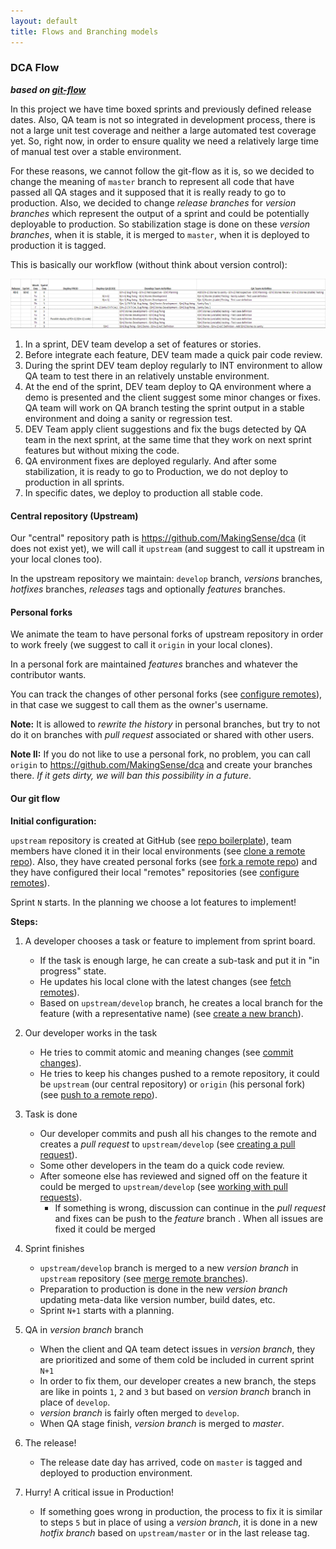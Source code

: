 ```yaml
---
layout: default
title: Flows and Branching models
---
```


### DCA Flow

**_based on [git-flow]_**

In this project we have time boxed sprints and previously defined release dates. 
Also, QA team is not so integrated in development process, there is not a large 
unit test coverage and neither a large automated test coverage yet. So, right 
now, in order to ensure quality we need a relatively large time of manual test 
over a stable environment. 

For these reasons, we cannot follow the git-flow as it is, so we decided to change the meaning of `master` branch to represent all code that have passed all QA stages and it supposed that it is really ready to go to production. Also, we decided to change _release branches_ for _version branches_ which represent the output of a sprint and could be potentially deployable to production. So stabilization stage is done on these _version branches_, when it is stable, it is merged to `master`, when it is deployed to production it is tagged.

This is basically our workflow (without think about version control):

![Sprint template](dca-sprint.png)

1. In a sprint, DEV team develop a set of features or stories. 
2. Before integrate each feature, DEV team made a quick pair code review.
3. During the sprint DEV team deploy regularly to INT environment to allow QA 
   team to test there in an relatively unstable environment.
4. At the end of the sprint, DEV team deploy to QA environment where a demo is 
   presented and the client suggest some minor changes or fixes. QA team will 
   work on QA branch testing the sprint output in a stable environment and doing 
   a sanity or regression test.
5. DEV Team apply client suggestions and fix the bugs detected by QA team in the 
   next sprint, at the same time that they work on next sprint features but 
   without mixing the code. 
6. QA environment fixes are deployed regularly. And after some stabilization, 
   it is ready to go to Production, we do not deploy to production in all sprints.
7. In specific dates, we deploy to production all stable code.


#### Central repository (Upstream)

Our "central" repository path is https://github.com/MakingSense/dca (it does not 
exist yet), we will call it `upstream` (and suggest to call it upstream in your 
local clones too).

In the upstream repository we maintain: `develop` branch, _versions_ branches, _hotfixes_ branches, _releases_ tags and optionally _features_ branches.

#### Personal forks

We animate the team to have personal forks of upstream repository in order to work
freely (we suggest to call it `origin` in your local clones).

In a personal fork are maintained _features_ branches and whatever the 
contributor wants.

You can track the changes of other personal forks (see [configure remotes]), in
that case we suggest to call them as the owner's username.

**Note:** It is allowed to _rewrite the history_ in personal branches, but try 
to not do it on branches with _pull request_ associated or shared with other 
users.

**Note II:** If you do not like to use a personal fork, no problem, you can call `origin` to https://github.com/MakingSense/dca and create your branches there. _If it gets dirty, we will ban this possibility in a future_.

#### Our git flow

**Initial configuration:** 

`upstream` repository is created at GitHub (see [repo boilerplate]), team members have cloned it in their local environments (see [clone a remote repo]). Also, they have created personal forks (see [fork a remote repo]) and they have configured their local "remotes" repositories (see [configure remotes]). 

Sprint `N` starts. In the planning we choose a lot features to implement!

**Steps:**

1. A developer chooses a task or feature to implement from sprint board.

    * If the task is enough large, he can create a sub-task and put it in "in 
      progress" state. 
    * He updates his local clone with the latest changes (see [fetch remotes]).
    * Based on `upstream/develop` branch, he creates a local branch for the feature (with 
      a representative name) (see [create a new branch]).
	  
2. Our developer works in the task

    * He tries to commit atomic and meaning changes (see [commit changes]).
    * He tries to keep his changes pushed to a remote repository, it could be 
      `upstream` (our central repository) or `origin` (his personal fork) (see [push to a remote repo]).
	  
3. Task is done

    * Our developer commits and push all his changes to the remote and creates 
      a _pull request_ to `upstream/develop` (see [creating a pull request]).
    * Some other developers in the team do a quick code review.
    * After someone else has reviewed and signed off on the feature it could be 
      merged to `upstream/develop` (see [working with pull requests]). 
        * If something is wrong, discussion can continue in the _pull request_ and fixes can be push to the _feature_ branch . When all issues are fixed it could be merged

4. Sprint finishes

    * `upstream/develop` branch is merged to a new _version branch_ in `upstream` repository (see 
      [merge remote branches]).
    * Preparation to production is done in the new _version branch_ updating meta-data like version number, build dates, etc.
    * Sprint `N+1` starts with a planning.

5. QA in _version branch_ branch

    * When the client and QA team detect issues in _version branch_, they are prioritized and some of them cold be included in current sprint `N+1`
    * In order to fix them, our developer creates a new branch, the steps are like in points `1`, `2` and `3` but based on _version branch_ branch in place of `develop`.
    * _version branch_ is fairly often merged to `develop`.
    * When QA stage finish, _version branch_ is merged to _master_.

6. The release!

    * The release date day has arrived, code on `master` is tagged and deployed to production environment.

7. Hurry! A critical issue in Production!

    * If something goes wrong in production, the process to fix it is similar to steps `5` but in place of using a _version branch_, it is done in a new _hotfix branch_ based on `upstream/master` or in the last release tag.

	  

[git-flow]: http://nvie.com/posts/a-successful-git-branching-model/
[repo boilerplate]: /migration-to-git/3-working-with-git/repo-boilerplate.html
[clone a remote repo]: /migration-to-git/3-working-with-git/clone-remote-repo.html
[fork a remote repo]: /migration-to-git/3-working-with-git/fork-a-repo.html
[configure remotes]: /migration-to-git/3-working-with-git/configure-remotes.html
[fetch remotes]: /migration-to-git/3-working-with-git/fetch-remotes.html
[create a new branch]: /migration-to-git/3-working-with-git/create-a-new-branch.html
[commit changes]: /migration-to-git/3-working-with-git/commit-changes.html
[push to a remote repo]: /migration-to-git/3-working-with-git/push-to-a-remote-repo.html
[creating a pull request]: /migration-to-git/3-working-with-git/creating-a-pull-request.html
[working with pull requests]: /migration-to-git/3-working-with-git/working-with-pull-requests.html
[merge remote branches]: /migration-to-git/3-working-with-git/merge-remote-branches.html
